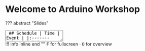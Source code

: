 # Welcome to Arduino Workshop

??? abstract "Slides"
    <div class="reveal deck1">
      <div class="slides">
        <section data-markdown>
          <textarea data-template>
            ## Schedule
            |  Time    | Event |
            |:--------:|:------|
            | 4:00 pm  | Start Workshop |
            | 4:10 pm  | Basics of general programming and Arduino programming |
            |  -       | **Arduino coding tutorials with little turtle robot from keyestudio** |
            | 4:20 pm  | Tutorial 1: LED blinking |
            | 4:35 pm  | Tutorial 2: Motor |
            | 4:50 pm  | Tutorial 3: Ultrasonic sensor |
            | 5:05 pm  | Tutorial 4: Servo |
            | 5:05 pm  | Challenge Briefing |
            | 5.10 pm  | Try to solve the challenges! |
            | 6:15 pm  | Workshop Ends ! + Photography Session |
            ---
            # Welcome to Arduino Workshop
            by Sunway Robotics Club
            ---
            ## Health & Safety
            Fire extinguishers &middot; First aid kits &middot; Exits &middot; Staircase &middot; Water &middot; Shoes
            ---
            ## Introduction
            We will be using the little turtle robot from keyestudio with Arduino programming<br>
            ![keyestudio robot](https://wiki.keyestudio.com/images/2/25/%E5%9B%BE%E7%89%871_-_ks0364.png){ style="height:300px" }
          </textarea>
        </section>
      </div>
    </div>
    !!! info inline end ""
        <kbd>F</kbd> for fullscreen &middot;
        <kbd>O</kbd> for overview

<!-- ## Schedule

|  Time    | Event |
|:--------:|:------|
| 4:30 pm  | Getting ready |
| 4:35 pm  | Basics of general programming and Arduino programming |
|  -       | **Arduino coding tutorials with little turtle robot from keyestudio** |
| 4:50 pm  | Tutorial 1: LED blinking |
| 5:10 pm  | Tutorial 2: Motor |
| 5:20 pm  | Tutorial 3: Ultrasonic sensor |
| 5:55 pm  | Challenge briefing |
| 6:00 pm  | Try to solve the challenges! |
| 6:30 pm  | See you around | -->